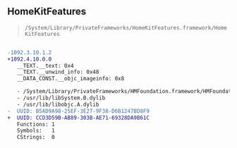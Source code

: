 ## HomeKitFeatures

> `/System/Library/PrivateFrameworks/HomeKitFeatures.framework/HomeKitFeatures`

```diff

-1092.3.10.1.2
+1092.4.10.0.0
   __TEXT.__text: 0x4
   __TEXT.__unwind_info: 0x48
   __DATA_CONST.__objc_imageinfo: 0x8

   - /System/Library/PrivateFrameworks/HMFoundation.framework/HMFoundation
   - /usr/lib/libSystem.B.dylib
   - /usr/lib/libobjc.A.dylib
-  UUID: B5AD9A98-25EF-3E27-9F38-D6B1247BD8F9
+  UUID: CCD3D59B-AB89-303B-AE71-69328DA9B61C
   Functions: 1
   Symbols:   1
   CStrings:  0

```
